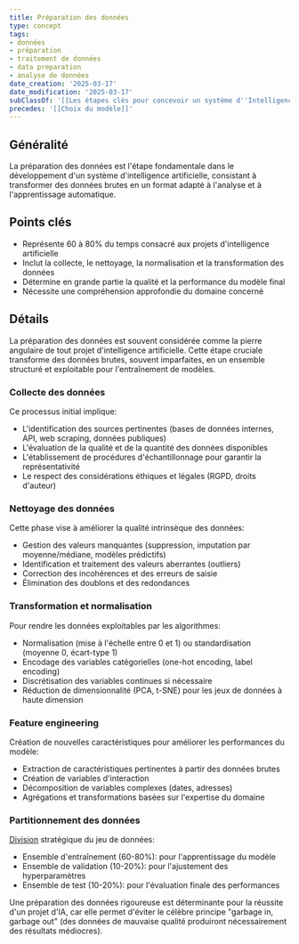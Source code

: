 ```yaml
---
title: Préparation des données
type: concept
tags:
- données
- préparation
- traitement de données
- data preparation
- analyse de données
date_creation: '2025-03-17'
date_modification: '2025-03-17'
subClassOf: '[[Les étapes clés pour concevoir un système d''Intelligence Artificielle]]'
precedes: '[[Choix du modèle]]'
---
```

## Généralité

La préparation des données est l'étape fondamentale dans le développement d'un système d'intelligence artificielle, consistant à transformer des données brutes en un format adapté à l'analyse et à l'apprentissage automatique.

## Points clés

- Représente 60 à 80% du temps consacré aux projets d'intelligence artificielle
- Inclut la collecte, le nettoyage, la normalisation et la transformation des données
- Détermine en grande partie la qualité et la performance du modèle final
- Nécessite une compréhension approfondie du domaine concerné

## Détails

La préparation des données est souvent considérée comme la pierre angulaire de tout projet d'intelligence artificielle. Cette étape cruciale transforme des données brutes, souvent imparfaites, en un ensemble structuré et exploitable pour l'entraînement de modèles.

### Collecte des données

Ce processus initial implique:
- L'identification des sources pertinentes (bases de données internes, API, web scraping, données publiques)
- L'évaluation de la qualité et de la quantité des données disponibles
- L'établissement de procédures d'échantillonnage pour garantir la représentativité
- Le respect des considérations éthiques et légales (RGPD, droits d'auteur)

### Nettoyage des données

Cette phase vise à améliorer la qualité intrinsèque des données:
- Gestion des valeurs manquantes (suppression, imputation par moyenne/médiane, modèles prédictifs)
- Identification et traitement des valeurs aberrantes (outliers)
- Correction des incohérences et des erreurs de saisie
- Élimination des doublons et des redondances

### Transformation et normalisation

Pour rendre les données exploitables par les algorithmes:
- Normalisation (mise à l'échelle entre 0 et 1) ou standardisation (moyenne 0, écart-type 1)
- Encodage des variables catégorielles (one-hot encoding, label encoding)
- Discrétisation des variables continues si nécessaire
- Réduction de dimensionnalité (PCA, t-SNE) pour les jeux de données à haute dimension

### Feature engineering

Création de nouvelles caractéristiques pour améliorer les performances du modèle:
- Extraction de caractéristiques pertinentes à partir des données brutes
- Création de variables d'interaction
- Décomposition de variables complexes (dates, adresses)
- Agrégations et transformations basées sur l'expertise du domaine

### Partitionnement des données

[Division](https://fr.wikipedia.org/wiki/Division) stratégique du jeu de données:
- Ensemble d'entraînement (60-80%): pour l'apprentissage du modèle
- Ensemble de validation (10-20%): pour l'ajustement des hyperparamètres
- Ensemble de test (10-20%): pour l'évaluation finale des performances

Une préparation des données rigoureuse est déterminante pour la réussite d'un projet d'IA, car elle permet d'éviter le célèbre principe "garbage in, garbage out" (des données de mauvaise qualité produiront nécessairement des résultats médiocres).